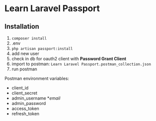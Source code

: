 # Learn Laravel Passport

## Installation

1. `composer install`
2. .env
3. `php artisan passport:install`
4. add new user
5. check in db for oauth2 client with **Password Grant Client**
6. import to postman: `Learn Laravel Passport.postman_collection.json`
7. run postman

Postman environment variables:

- client_id
- client_secret
- admin_username  \**email*
- admin_password
- access_token
- refresh_token
